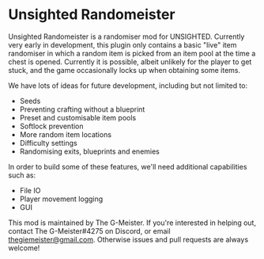 # Unsighted Randomeister

Unsighted Randomeister is a randomiser mod for UNSIGHTED. Currently very early in development, this plugin only contains a basic "live" item randomiser in which a random item is picked from an item pool at the time a chest is opened. Currently it is possible, albeit unlikely for the player to get stuck, and the game occasionally locks up when obtaining some items.

We have lots of ideas for future development, including but not limited to:
* Seeds
* Preventing crafting without a blueprint
* Preset and customisable item pools
* Softlock prevention
* More random item locations
* Difficulty settings
* Randomising exits, blueprints and enemies

In order to build some of these features, we'll need additional capabilities such as:
* File IO
* Player movement logging
* GUI

This mod is maintained by The G-Meister. If you're interested in helping out, contact The G-Meister#4275 on Discord, or email thegiemeister@gmail.com. Otherwise issues and pull requests are always welcome!